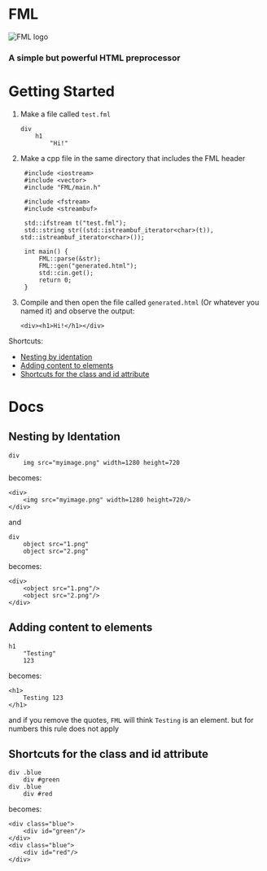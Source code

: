 # FML
![FML logo](/image/sample.png "FML logo")
### A simple but powerful HTML preprocessor

# Getting Started
1. Make a file called `test.fml`

	```
	div
  	    h1
	        "Hi!"
	```

2. Make a cpp file in the same directory that includes the FML header

        #include <iostream>
        #include <vector>
        #include "FML/main.h"
        
        #include <fstream>
        #include <streambuf>
        
        std::ifstream t("test.fml");
        std::string str((std::istreambuf_iterator<char>(t)), std::istreambuf_iterator<char>());
        
        int main() {
            FML::parse(&str);
            FML::gen("generated.html");
            std::cin.get();
            return 0;
        }
3. Compile and then open the file called `generated.html` (Or whatever you named it) and observe the output:

	`<div><h1>Hi!</h1></div>`

Shortcuts:
- [Nesting by identation](#nesting-by-identation)
- [Adding content to elements](#adding-content-to-elements)
- [Shortcuts for the class and id attribute](shortcuts-for-the-class-and-id-attribute)

# Docs
## Nesting by Identation
    div
        img src="myimage.png" width=1280 height=720
becomes:

    <div>
        <img src="myimage.png" width=1280 height=720/>
    </div>

and

    div
        object src="1.png"
        object src="2.png"
        
becomes:

    <div>
        <object src="1.png"/>
        <object src="2.png"/>
    </div>

## Adding content to elements
    h1
        "Testing"
        123
        
becomes:

    <h1>
        Testing 123
    </h1>
    
and if you remove the quotes, `FML` will think `Testing` is an element.
but for numbers this rule does not apply

## Shortcuts for the class and id attribute
    div .blue
        div #green
    div .blue
        div #red

becomes:

    <div class="blue">
        <div id="green"/>
    </div>
    <div class="blue">
        <div id="red"/>
    </div>

